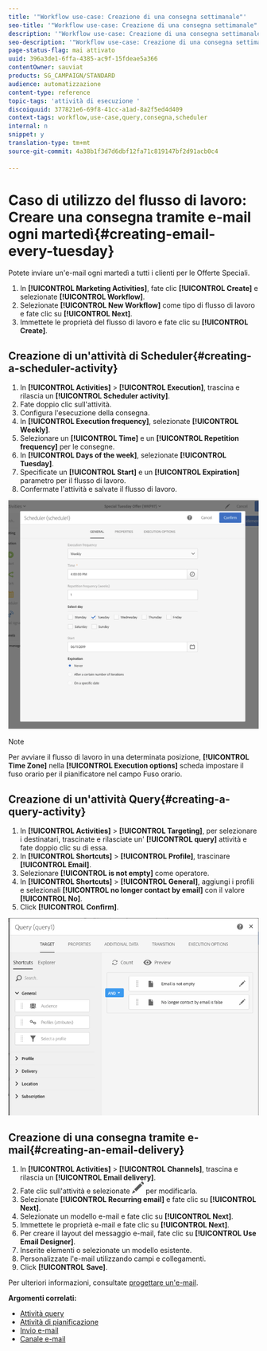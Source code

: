 ```yaml
---
title: '"Workflow use-case: Creazione di una consegna settimanale"'
seo-title: '"Workflow use-case: Creazione di una consegna settimanale"'
description: '"Workflow use-case: Creazione di una consegna settimanale"'
seo-description: '"Workflow use-case: Creazione di una consegna settimanale"'
page-status-flag: mai attivato
uuid: 396a3de1-6ffa-4385-ac9f-15fdeae5a366
contentOwner: sauviat
products: SG_CAMPAIGN/STANDARD
audience: automatizzazione
content-type: reference
topic-tags: 'attività di esecuzione '
discoiquuid: 377821e6-69f8-41cc-a1ad-8a2f5ed4d409
context-tags: workflow,use-case,query,consegna,scheduler
internal: n
snippet: y
translation-type: tm+mt
source-git-commit: 4a38b1f3d7d6dbf12fa71c819147bf2d91acb0c4

---
```



# Caso di utilizzo del flusso di lavoro: Creare una consegna tramite e-mail ogni martedì{#creating-email-every-tuesday}

Potete inviare un'e-mail ogni martedì a tutti i clienti per le Offerte Speciali.

1. In **[!UICONTROL Marketing Activities]**, fate clic **[!UICONTROL Create]** e selezionate **[!UICONTROL Workflow]**.
1. Selezionate **[!UICONTROL New Workflow]** come tipo di flusso di lavoro e fate clic su **[!UICONTROL Next]**.
1. Immettete le proprietà del flusso di lavoro e fate clic su **[!UICONTROL Create]**.

## Creazione di un'attività di Scheduler{#creating-a-scheduler-activity}

1. In **[!UICONTROL Activities]** &gt; **[!UICONTROL Execution]**, trascina e rilascia un **[!UICONTROL Scheduler activity]**.
1. Fate doppio clic sull'attività.
1. Configura l'esecuzione della consegna.
1. In **[!UICONTROL Execution frequency]**, selezionate **[!UICONTROL Weekly]**.
1. Selezionare un **[!UICONTROL Time]** e un **[!UICONTROL Repetition frequency]** per le consegne.
1. In **[!UICONTROL Days of the week]**, selezionate **[!UICONTROL Tuesday]**.
1. Specificate un **[!UICONTROL Start]** e un **[!UICONTROL Expiration]** parametro per il flusso di lavoro.
1. Confermate l'attività e salvate il flusso di lavoro.

![](assets/scheduler_properties.png)

>[!NOTE]
>
>Per avviare il flusso di lavoro in una determinata posizione, **[!UICONTROL Time Zone]** nella **[!UICONTROL Execution options]** scheda impostare il fuso orario per il pianificatore nel campo Fuso orario.

## Creazione di un'attività Query{#creating-a-query-activity}

1. In **[!UICONTROL Activities]** &gt; **[!UICONTROL Targeting]**, per selezionare i destinatari, trascinate e rilasciate un' **[!UICONTROL query]** attività e fate doppio clic su di essa.
1. In **[!UICONTROL Shortcuts]** &gt; **[!UICONTROL Profile]**, trascinare **[!UICONTROL Email]**.
1. Selezionare **[!UICONTROL is not empty]** come operatore.
1. In **[!UICONTROL Shortcuts]** &gt; **[!UICONTROL General]**, aggiungi i profili e selezionali **[!UICONTROL no longer contact by email]** con il valore **[!UICONTROL No]**.
1. Click **[!UICONTROL Confirm]**.

![](assets/wf-complement-query.png)

## Creazione di una consegna tramite e-mail{#creating-an-email-delivery}

1. In **[!UICONTROL Activities]** &gt; **[!UICONTROL Channels]**, trascina e rilascia un **[!UICONTROL Email delivery]**.
1. Fate clic sull'attività e selezionate ![](assets/edit_darkgrey-24px.png) per modificarla.
1. Selezionate **[!UICONTROL Recurring email]** e fate clic su **[!UICONTROL Next]**.
1. Selezionate un modello e-mail e fate clic su **[!UICONTROL Next]**.
1. Immettete le proprietà e-mail e fate clic su **[!UICONTROL Next]**.
1. Per creare il layout del messaggio e-mail, fate clic su **[!UICONTROL Use Email Designer]**.
1. Inserite elementi o selezionate un modello esistente.
1. Personalizzate l'e-mail utilizzando campi e collegamenti.
1. Click **[!UICONTROL Save]**.

Per ulteriori informazioni, consultate [progettare un'e-mail](../../designing/using/designing-from-scratch.md#designing-an-email-content-from-scratch).

**Argomenti correlati:**

* [Attività query](../..//automating/using/query.md)
* [Attività di pianificazione](../..//automating/using/scheduler.md)
* [Invio e-mail](../..//automating/using/email-delivery.md)
* [Canale e-mail](../..//channels/using/creating-an-email.md)
